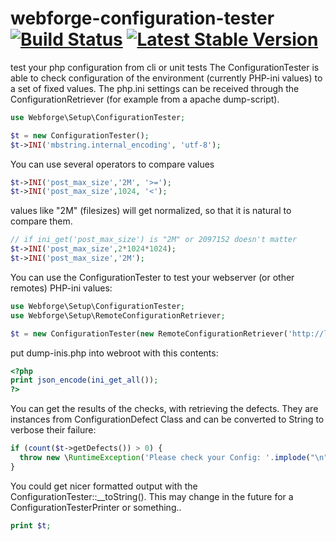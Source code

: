 # webforge-configuration-tester [![Build Status](https://travis-ci.org/webforge-labs/webforge-configuration-tester.svg)](https://travis-ci.org/webforge-labs/webforge-configuration-tester) [![Latest Stable Version](https://poser.pugx.org/webforge/configuration-tester/v/stable.svg)](https://packagist.org/packages/webforge/configuration-tester)

test your php configuration from cli or unit tests
The ConfigurationTester is able to check configuration of the environment (currently PHP-ini values) to a set of fixed values. The php.ini settings can be received through the ConfigurationRetriever (for example from a apache dump-script).

```php
use Webforge\Setup\ConfigurationTester;

$t = new ConfigurationTester();
$t->INI('mbstring.internal_encoding', 'utf-8');
```

You can use several operators to compare values
```php
$t->INI('post_max_size','2M', '>=');
$t->INI('post_max_size',1024, '<');
```

values like "2M" (filesizes) will get normalized, so that it is natural to compare them.
```php
// if ini_get('post_max_size') is "2M" or 2097152 doesn't matter
$t->INI('post_max_size',2*1024*1024);
$t->INI('post_max_size','2M');
```

You can use the ConfigurationTester to test your webserver (or other remotes) PHP-ini values:
```php
use Webforge\Setup\ConfigurationTester;
use Webforge\Setup\RemoteConfigurationRetriever;

$t = new ConfigurationTester(new RemoteConfigurationRetriever('http://localhost:80/dump-inis.php'));
```

put dump-inis.php into webroot with this contents:
```php
<?php
print json_encode(ini_get_all());
?>
```

You can get the results of the checks, with retrieving the defects. They are instances from ConfigurationDefect Class and can be converted to String to verbose their failure:
```php
if (count($t->getDefects()) > 0) {
  throw new \RuntimeException('Please check your Config: '.implode("\n", $t->getDefects()));
}
```
You could get nicer formatted output with the ConfigurationTester::__toString(). This may change in the future for a ConfigurationTesterPrinter or something..
```php
print $t;
```